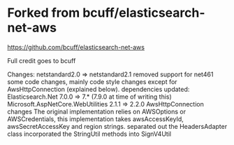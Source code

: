 # Forked from bcuff/elasticsearch-net-aws

https://github.com/bcuff/elasticsearch-net-aws

Full credit goes to bcuff

Changes:
netstandard2.0 => netstandard2.1
removed support for net461
some code changes, mainly code style changes except for AwsHttpConnection (explained below).
dependencies updated:
	Elasticsearch.Net 7.0.0 => 7.* (7.9.0 at time of writing this)
	Microsoft.AspNetCore.WebUtilities 2.1.1 => 2.2.0
AwsHttpConnection changes
	The original implementation relies on AWSOptions or AWSCredentials, this implementation takes awsAccessKeyId, awsSecretAccessKey and region strings.
separated out the HeadersAdapter class
incorporated the StringUtil methods into SignV4Util
